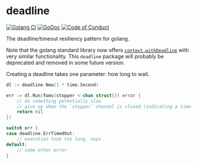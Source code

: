 deadline
========

[![Golang CI](https://github.com/eapache/go-resiliency/actions/workflows/golang-ci.yml/badge.svg)](https://github.com/eapache/go-resiliency/actions/workflows/golang-ci.yml)
[![GoDoc](https://godoc.org/github.com/eapache/go-resiliency/deadline?status.svg)](https://godoc.org/github.com/eapache/go-resiliency/deadline)
[![Code of Conduct](https://img.shields.io/badge/code%20of%20conduct-active-blue.svg)](https://eapache.github.io/conduct.html)

The deadline/timeout resiliency pattern for golang.

Note that the golang standard library now offers [`context.withDeadline`](https://pkg.go.dev/context#example-WithDeadline) with very similar functionality. This `deadline` package will probably be deprecated and removed in some future version.

Creating a deadline takes one parameter: how long to wait.

```go
dl := deadline.New(1 * time.Second)

err := dl.Run(func(stopper <-chan struct{}) error {
	// do something potentially slow
	// give up when the `stopper` channel is closed (indicating a time-out)
	return nil
})

switch err {
case deadline.ErrTimedOut:
	// execution took too long, oops
default:
	// some other error
}
```
